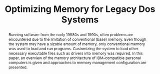 ---
abstract: Running software from the early 19980s and 1990s, often problems are encountered
  due to the limitation of conventional (base) memory. Even though the system may
  have a sizable amount of memory, only conventional memory was used to load and run
  programs. Customizing the system to load other necessary executable files such as
  drivers into memory was required. In this paper, an overview of the memory architecture
  of IBM-compatible personal computers is given and approaches to memory management
  configuration are presented.
creators:
- Denise de Vries
date: null
document_url: https://osf.io/download/3w9s2/
grand_parent: iPRES
institutions:
- Swinburne University
keywords:
- dos
- memory management
- ibm-compatible
landing_page_url: https://osf.io/p9yr6/
language: eng
layout: publication
license: CC-BY 4.0 International
notes_url: null
parent: iPRES 2022
publication_type: short paper
size: null
slides_url: null
source_name: iPRES:osf:p9yr6
stream_url: https://osf.io/download/udz5a/
title: Optimizing Memory for Legacy Dos Systems
year: 2022
---